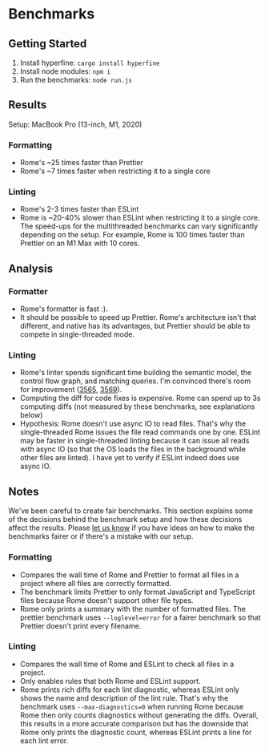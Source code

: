 # Benchmarks
## Getting Started
1. Install hyperfine: `cargo install hyperfine`
2. Install node modules: `npm i`
3. Run the benchmarks: `node run.js`

## Results
Setup: MacBook Pro (13-inch, M1, 2020)

### Formatting
* Rome's ~25 times faster than Prettier
* Rome's ~7 times faster when restricting it to a single core

### Linting
* Rome's 2-3 times faster than ESLint
* Rome is ~20-40% slower than ESLint when restricting it to a single core.
The speed-ups for the multithreaded benchmarks can vary significantly depending on the setup. For example, Rome is 100 times faster than Prettier on an M1 Max with 10 cores.

## Analysis
### Formatter
* Rome's formatter is fast :).
* It should be possible to speed up Prettier. Rome's architecture isn't that different, and native has its advantages, but Prettier should be able to compete in single-threaded mode.

### Linting
* Rome's linter spends significant time building the semantic model, the control flow graph, and matching queries. I'm convinced there's room for improvement ([3565](https://github.com/rome/tools/pull/3565), [3569](https://github.com/rome/tools/pull/3569)).
* Computing the diff for code fixes is expensive. Rome can spend up to 3s computing diffs (not measured by these benchmarks, see explanations below)
* Hypothesis: Rome doesn't use async IO to read files. That's why the single-threaded Rome issues the file read commands one by one. ESLint may be faster in single-threaded linting because it can issue all reads with async IO (so that the OS loads the files in the background while other files are linted). I have yet to verify if ESLint indeed does use async IO.

## Notes

We've been careful to create fair benchmarks. This section explains some of the decisions behind the benchmark setup and how these decisions affect the results. Please [let us know](https://github.com/rome/tools/issues) if you have ideas on how to make the benchmarks fairer or if there's a mistake with our setup.

### Formatting
* Compares the wall time of Rome and Prettier to format all files in a project where all files are correctly formatted.
* The benchmark limits Prettier to only format JavaScript and TypeScript files because Rome doesn't support other file types.
* Rome only prints a summary with the number of formatted files. The prettier benchmark uses `--loglevel=error` for a fairer benchmark so that Prettier doesn't print every filename.

### Linting
* Compares the wall time of Rome and ESLint to check all files in a project.
* Only enables rules that both Rome and ESLint support.
* Rome prints rich diffs for each lint diagnostic, whereas ESLint only shows the name and description of the lint rule. That's why the benchmark uses `--max-diagnostics=0` when running Rome because Rome then only counts diagnostics without generating the diffs. Overall, this results in a more accurate comparison but has the downside that Rome only prints the diagnostic count, whereas ESLint prints a line for each lint error.

